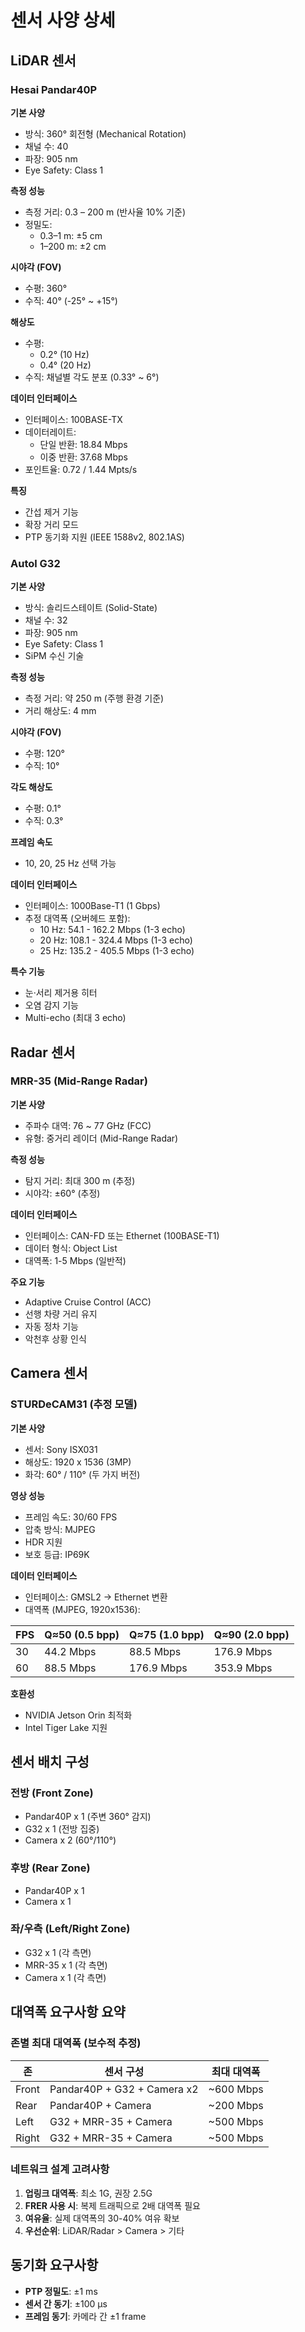 # 센서 사양 상세

## LiDAR 센서

### Hesai Pandar40P
**기본 사양**
- 방식: 360° 회전형 (Mechanical Rotation)
- 채널 수: 40
- 파장: 905 nm
- Eye Safety: Class 1

**측정 성능**
- 측정 거리: 0.3 – 200 m (반사율 10% 기준)
- 정밀도:
  - 0.3–1 m: ±5 cm
  - 1–200 m: ±2 cm

**시야각 (FOV)**
- 수평: 360°
- 수직: 40° (-25° ~ +15°)

**해상도**
- 수평: 
  - 0.2° (10 Hz)
  - 0.4° (20 Hz)
- 수직: 채널별 각도 분포 (0.33° ~ 6°)

**데이터 인터페이스**
- 인터페이스: 100BASE-TX
- 데이터레이트:
  - 단일 반환: 18.84 Mbps
  - 이중 반환: 37.68 Mbps
- 포인트율: 0.72 / 1.44 Mpts/s

**특징**
- 간섭 제거 기능
- 확장 거리 모드
- PTP 동기화 지원 (IEEE 1588v2, 802.1AS)

### Autol G32
**기본 사양**
- 방식: 솔리드스테이트 (Solid-State)
- 채널 수: 32
- 파장: 905 nm
- Eye Safety: Class 1
- SiPM 수신 기술

**측정 성능**
- 측정 거리: 약 250 m (주행 환경 기준)
- 거리 해상도: 4 mm

**시야각 (FOV)**
- 수평: 120°
- 수직: 10°

**각도 해상도**
- 수평: 0.1°
- 수직: 0.3°

**프레임 속도**
- 10, 20, 25 Hz 선택 가능

**데이터 인터페이스**
- 인터페이스: 1000Base-T1 (1 Gbps)
- 추정 대역폭 (오버헤드 포함):
  - 10 Hz: 54.1 - 162.2 Mbps (1-3 echo)
  - 20 Hz: 108.1 - 324.4 Mbps (1-3 echo)
  - 25 Hz: 135.2 - 405.5 Mbps (1-3 echo)

**특수 기능**
- 눈·서리 제거용 히터
- 오염 감지 기능
- Multi-echo (최대 3 echo)

## Radar 센서

### MRR-35 (Mid-Range Radar)
**기본 사양**
- 주파수 대역: 76 ~ 77 GHz (FCC)
- 유형: 중거리 레이더 (Mid-Range Radar)

**측정 성능**
- 탐지 거리: 최대 300 m (추정)
- 시야각: ±60° (추정)

**데이터 인터페이스**
- 인터페이스: CAN-FD 또는 Ethernet (100BASE-T1)
- 데이터 형식: Object List
- 대역폭: 1-5 Mbps (일반적)

**주요 기능**
- Adaptive Cruise Control (ACC)
- 선행 차량 거리 유지
- 자동 정차 기능
- 악천후 상황 인식

## Camera 센서

### STURDeCAM31 (추정 모델)
**기본 사양**
- 센서: Sony ISX031
- 해상도: 1920 x 1536 (3MP)
- 화각: 60° / 110° (두 가지 버전)

**영상 성능**
- 프레임 속도: 30/60 FPS
- 압축 방식: MJPEG
- HDR 지원
- 보호 등급: IP69K

**데이터 인터페이스**
- 인터페이스: GMSL2 → Ethernet 변환
- 대역폭 (MJPEG, 1920x1536):

| FPS | Q≈50 (0.5 bpp) | Q≈75 (1.0 bpp) | Q≈90 (2.0 bpp) |
|-----|----------------|----------------|----------------|
| 30  | 44.2 Mbps      | 88.5 Mbps      | 176.9 Mbps     |
| 60  | 88.5 Mbps      | 176.9 Mbps     | 353.9 Mbps     |

**호환성**
- NVIDIA Jetson Orin 최적화
- Intel Tiger Lake 지원

## 센서 배치 구성

### 전방 (Front Zone)
- Pandar40P x 1 (주변 360° 감지)
- G32 x 1 (전방 집중)
- Camera x 2 (60°/110°)

### 후방 (Rear Zone)
- Pandar40P x 1
- Camera x 1

### 좌/우측 (Left/Right Zone)
- G32 x 1 (각 측면)
- MRR-35 x 1 (각 측면)
- Camera x 1 (각 측면)

## 대역폭 요구사항 요약

### 존별 최대 대역폭 (보수적 추정)
| 존 | 센서 구성 | 최대 대역폭 |
|----|-----------|-------------|
| Front | Pandar40P + G32 + Camera x2 | ~600 Mbps |
| Rear | Pandar40P + Camera | ~200 Mbps |
| Left | G32 + MRR-35 + Camera | ~500 Mbps |
| Right | G32 + MRR-35 + Camera | ~500 Mbps |

### 네트워크 설계 고려사항
1. **업링크 대역폭**: 최소 1G, 권장 2.5G
2. **FRER 사용 시**: 복제 트래픽으로 2배 대역폭 필요
3. **여유율**: 실제 대역폭의 30-40% 여유 확보
4. **우선순위**: LiDAR/Radar > Camera > 기타

## 동기화 요구사항
- **PTP 정밀도**: ±1 ms
- **센서 간 동기**: ±100 μs
- **프레임 동기**: 카메라 간 ±1 frame
